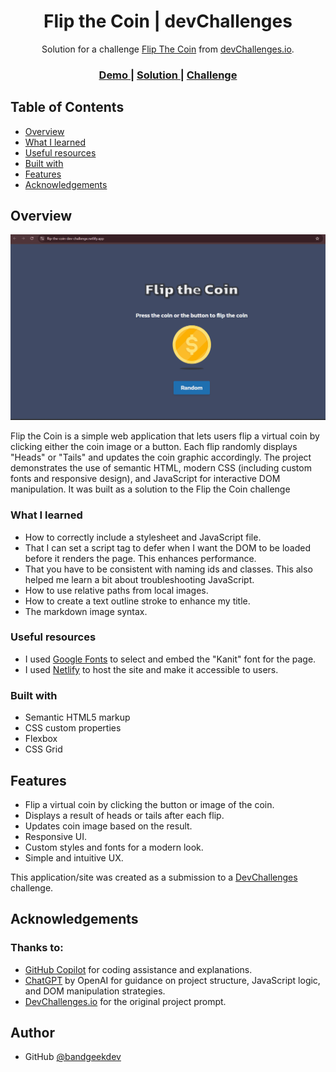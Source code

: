 <h1 align="center">Flip the Coin | devChallenges</h1>

<div align="center">
   Solution for a challenge <a href="https://devchallenges.io/challenge/flip-the-coin" target="_blank">Flip The Coin</a> from <a href="http://devchallenges.io" target="_blank">devChallenges.io</a>.
</div>

<div align="center">
  <h3>
    <a href="https://flip-the-coin-dev-challenge.netlify.app/" target="blank">
      Demo
    </a>
    <span> | </span>
    <a href="https://github.com/bandgeekdev/flip-the-coin-dev-challenge">
      Solution
    </a>
    <span> | </span>
    <a href="https://devchallenges.io/challenge/flip-the-coin">
      Challenge
    </a>
  </h3>
</div>

## Table of Contents

- [Overview](#overview)
- [What I learned](#what-i-learned)
- [Useful resources](#useful-resources)
- [Built with](#built-with)
- [Features](#features)
- [Acknowledgements](#acknowledgements)

<!-- OVERVIEW -->

## Overview

![screenshot](assets/Screenshot-flip-the-coin.png)

Flip the Coin is a simple web application that lets users flip a virtual coin by clicking either the coin image or a button. Each flip randomly displays "Heads" or "Tails" and updates the coin graphic accordingly. The project demonstrates the use of semantic HTML, modern CSS (including custom fonts and responsive design), and JavaScript for interactive DOM manipulation. It was built as a solution to the Flip the Coin challenge

### What I learned

- How to correctly include a stylesheet and JavaScript file.
- That I can set a script tag to defer when I want the DOM to be loaded before it renders the page. This enhances performance.
- That you have to be consistent with naming ids and classes. This also helped me learn a bit about troubleshooting JavaScript.
- How to use relative paths from local images.
- How to create a text outline stroke to enhance my title.
- The markdown image syntax.

### Useful resources

- I used [Google Fonts](https://fonts.google.com/) to select and embed the "Kanit" font for the page.
- I used [Netlify](https://app.netlify.com/) to host the site and make it accessible to users.

### Built with

- Semantic HTML5 markup
- CSS custom properties
- Flexbox
- CSS Grid

## Features

- Flip a virtual coin by clicking the button or image of the coin.
- Displays a result of heads or tails after each flip.
- Updates coin image based on the result.
- Responsive UI.
- Custom styles and fonts for a modern look.
- Simple and intuitive UX.

This application/site was created as a submission to a [DevChallenges](https://devchallenges.io/challenges-dashboard) challenge.

## Acknowledgements

### Thanks to:

- [GitHub Copilot](https://github.com/features/copilot) for coding assistance and explanations.
- [ChatGPT](https://openai.com/chatgpt) by OpenAI for guidance on project structure, JavaScript logic, and DOM manipulation strategies.
- [DevChallenges.io](https://devchallenges.io) for the original project prompt.

## Author

- GitHub [@bandgeekdev](https://github.com/bandgeekdev)

